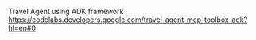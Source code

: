 Travel Agent using ADK framework
https://codelabs.developers.google.com/travel-agent-mcp-toolbox-adk?hl=en#0
